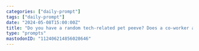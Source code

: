 ```yaml
---
categories: ["daily-prompt"]
tags: ["daily-prompt"]
date: "2024-05-08T15:00:00Z"
title: "Do you have a random tech-related pet peeve? Does a co-worker always open pull requests at the worst time? Does your boss send you a slack message immediately after emailing you to tell you about the email?"
type: "prompts"
mastodonID: "112406214856028646"
---
```

